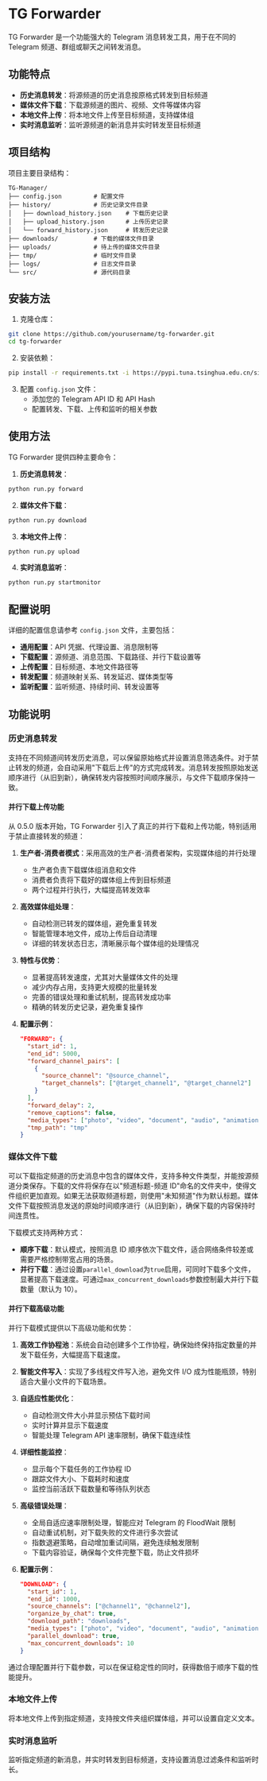 # TG Forwarder

TG Forwarder 是一个功能强大的 Telegram 消息转发工具，用于在不同的 Telegram 频道、群组或聊天之间转发消息。

## 功能特点

- **历史消息转发**：将源频道的历史消息按原格式转发到目标频道
- **媒体文件下载**：下载源频道的图片、视频、文件等媒体内容
- **本地文件上传**：将本地文件上传至目标频道，支持媒体组
- **实时消息监听**：监听源频道的新消息并实时转发至目标频道

## 项目结构

项目主要目录结构：

```
TG-Manager/
├── config.json         # 配置文件
├── history/            # 历史记录文件目录
│   ├── download_history.json    # 下载历史记录
│   ├── upload_history.json      # 上传历史记录
│   └── forward_history.json     # 转发历史记录
├── downloads/          # 下载的媒体文件目录
├── uploads/            # 待上传的媒体文件目录
├── tmp/                # 临时文件目录
├── logs/               # 日志文件目录
└── src/                # 源代码目录
```

## 安装方法

1. 克隆仓库：

```bash
git clone https://github.com/yourusername/tg-forwarder.git
cd tg-forwarder
```

2. 安装依赖：

```bash
pip install -r requirements.txt -i https://pypi.tuna.tsinghua.edu.cn/simple
```

3. 配置 `config.json` 文件：
   - 添加您的 Telegram API ID 和 API Hash
   - 配置转发、下载、上传和监听的相关参数

## 使用方法

TG Forwarder 提供四种主要命令：

1. **历史消息转发**：

```bash
python run.py forward
```

2. **媒体文件下载**：

```bash
python run.py download
```

3. **本地文件上传**：

```bash
python run.py upload
```

4. **实时消息监听**：

```bash
python run.py startmonitor
```

## 配置说明

详细的配置信息请参考 `config.json` 文件，主要包括：

- **通用配置**：API 凭据、代理设置、消息限制等
- **下载配置**：源频道、消息范围、下载路径、并行下载设置等
- **上传配置**：目标频道、本地文件路径等
- **转发配置**：频道映射关系、转发延迟、媒体类型等
- **监听配置**：监听频道、持续时间、转发设置等

## 功能说明

### 历史消息转发

支持在不同频道间转发历史消息，可以保留原始格式并设置消息筛选条件。对于禁止转发的频道，会自动采用"下载后上传"的方式完成转发。消息转发按照原始发送顺序进行（从旧到新），确保转发内容按照时间顺序展示，与文件下载顺序保持一致。

#### 并行下载上传功能

从 0.5.0 版本开始，TG Forwarder 引入了真正的并行下载和上传功能，特别适用于禁止直接转发的频道：

1. **生产者-消费者模式**：采用高效的生产者-消费者架构，实现媒体组的并行处理

   - 生产者负责下载媒体组消息和文件
   - 消费者负责将下载好的媒体组上传到目标频道
   - 两个过程并行执行，大幅提高转发效率

2. **高效媒体组处理**：

   - 自动检测已转发的媒体组，避免重复转发
   - 智能管理本地文件，成功上传后自动清理
   - 详细的转发状态日志，清晰展示每个媒体组的处理情况

3. **特性与优势**：

   - 显著提高转发速度，尤其对大量媒体文件的处理
   - 减少内存占用，支持更大规模的批量转发
   - 完善的错误处理和重试机制，提高转发成功率
   - 精确的转发历史记录，避免重复操作

4. **配置示例**：
   ```json
   "FORWARD": {
     "start_id": 1,
     "end_id": 5000,
     "forward_channel_pairs": [
       {
         "source_channel": "@source_channel",
         "target_channels": ["@target_channel1", "@target_channel2"]
       }
     ],
     "forward_delay": 2,
     "remove_captions": false,
     "media_types": ["photo", "video", "document", "audio", "animation", "text"],
     "tmp_path": "tmp"
   }
   ```

### 媒体文件下载

可以下载指定频道的历史消息中包含的媒体文件，支持多种文件类型，并能按源频道分类保存。下载的文件将保存在以"频道标题-频道 ID"命名的文件夹中，使得文件组织更加直观。如果无法获取频道标题，则使用"未知频道"作为默认标题。媒体文件下载按照消息发送的原始时间顺序进行（从旧到新），确保下载的内容保持时间连贯性。

下载模式支持两种方式：

- **顺序下载**：默认模式，按照消息 ID 顺序依次下载文件，适合网络条件较差或需要严格控制带宽占用的场景。
- **并行下载**：通过设置`parallel_download`为`true`启用，可同时下载多个文件，显著提高下载速度。可通过`max_concurrent_downloads`参数控制最大并行下载数量（默认为 10）。

#### 并行下载高级功能

并行下载模式提供以下高级功能和优势：

1. **高效工作协程池**：系统会自动创建多个工作协程，确保始终保持指定数量的并发下载任务，大幅提高下载速度。

2. **智能文件写入**：实现了多线程文件写入池，避免文件 I/O 成为性能瓶颈，特别适合大量小文件的下载场景。

3. **自适应性能优化**：

   - 自动检测文件大小并显示预估下载时间
   - 实时计算并显示下载速度
   - 智能处理 Telegram API 速率限制，确保下载连续性

4. **详细性能监控**：

   - 显示每个下载任务的工作协程 ID
   - 跟踪文件大小、下载耗时和速度
   - 监控当前活跃下载数量和等待队列状态

5. **高级错误处理**：

   - 全局自适应速率限制处理，智能应对 Telegram 的 FloodWait 限制
   - 自动重试机制，对下载失败的文件进行多次尝试
   - 指数退避策略，自动增加重试间隔，避免连续触发限制
   - 下载内容验证，确保每个文件完整下载，防止文件损坏

6. **配置示例**：
   ```json
   "DOWNLOAD": {
     "start_id": 1,
     "end_id": 1000,
     "source_channels": ["@channel1", "@channel2"],
     "organize_by_chat": true,
     "download_path": "downloads",
     "media_types": ["photo", "video", "document", "audio", "animation", "sticker"],
     "parallel_download": true,
     "max_concurrent_downloads": 10
   }
   ```

通过合理配置并行下载参数，可以在保证稳定性的同时，获得数倍于顺序下载的性能提升。

### 本地文件上传

将本地文件上传到指定频道，支持按文件夹组织媒体组，并可以设置自定义文本。

### 实时消息监听

监听指定频道的新消息，并实时转发到目标频道，支持设置消息过滤条件和监听时长。
